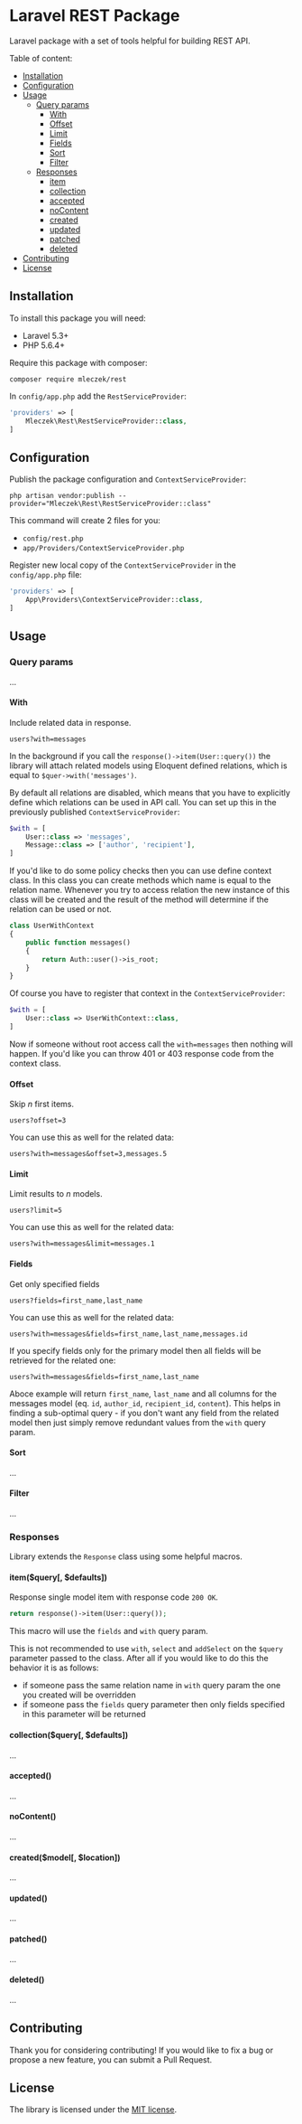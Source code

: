 # Laravel REST Package
Laravel package with a set of tools helpful for building REST API.

Table of content:
- [Installation](#installation)
- [Configuration](#configuration)
- [Usage](#basic-usage)
  - [Query params](#query-params)
    - [With](#with)
    - [Offset](#offset)
    - [Limit](#limit)
    - [Fields](#fields)
    - [Sort](#sort)
    - [Filter](#filter)
  - [Responses](#responses)
    - [item](#item)
    - [collection](#collection)
    - [accepted](#accepted)
    - [noContent](#nocontent)
    - [created](#created)
    - [updated](#updated)
    - [patched](#patched)
    - [deleted](#deleted)
- [Contributing](#contributing)
- [License](#license)


## Installation
To install this package you will need:
- Laravel 5.3+
- PHP 5.6.4+

Require this package with composer:
```
composer require mleczek/rest
```

In `config/app.php` add the `RestServiceProvider`:
```php
'providers' => [
    Mleczek\Rest\RestServiceProvider::class,
]
```

## Configuration
Publish the package configuration and `ContextServiceProvider`:
```
php artisan vendor:publish --provider="Mleczek\Rest\RestServiceProvider::class"
```

This command will create 2 files for you:
- `config/rest.php`
- `app/Providers/ContextServiceProvider.php`

Register new local copy of the `ContextServiceProvider` in the `config/app.php` file:
```php
'providers' => [
    App\Providers\ContextServiceProvider::class,
]
```


## Usage

### Query params
...

#### With
Include related data in response.
```
users?with=messages
```

In the background if you call the `response()->item(User::query())`
the library will attach related models using Eloquent defined relations,
which is equal to `$quer->with('messages')`.

By default all relations are disabled, which means that you have to explicitly
define which relations can be used in API call. You can set up this in the
previously published `ContextServiceProvider`:
```php
$with = [
    User::class => 'messages',
    Message::class => ['author', 'recipient'],
]
```

If you'd like to do some policy checks then you can use define context class.
In this class you can create methods which name is equal to the relation name.
Whenever you try to access relation the new instance of this class will be created
and the result of the method will determine if the relation can be used or not.
```php
class UserWithContext
{
    public function messages()
    {
        return Auth::user()->is_root;
    }
}
```

Of course you have to register that context in the `ContextServiceProvider`:
```php
$with = [
    User::class => UserWithContext::class,
]
```

Now if someone without root access call the `with=messages` then nothing will happen.
If you'd like you can throw 401 or 403 response code from the context class.

#### Offset
Skip *n* first items.
```
users?offset=3
```

You can use this as well for the related data:
```
users?with=messages&offset=3,messages.5
```

#### Limit
Limit results to *n* models.
```
users?limit=5
```

You can use this as well for the related data:
```
users?with=messages&limit=messages.1
```

#### Fields
Get only specified fields
```
users?fields=first_name,last_name
```

You can use this as well for the related data:
```
users?with=messages&fields=first_name,last_name,messages.id
```

If you specify fields only for the primary model
then all fields will be retrieved for the related one:
```
users?with=messages&fields=first_name,last_name
```

Aboce example will return `first_name`, `last_name` and all columns for the
messages model (eq. `id`, `author_id`, `recipient_id`, `content`).
This helps in finding a sub-optimal query - if you don't want any field from
the related model then just simply remove redundant values from the `with` 
query param.

#### Sort
...

#### Filter
...

### Responses
Library extends the `Response` class using some helpful macros.

#### item($query[, $defaults])
Response single model item with response code `200 OK`.
```php
return response()->item(User::query());
```

This macro will use the `fields` and `with` query param.

This is not recommended to use `with`, `select` and `addSelect` on the `$query`
parameter passed to the class. After all if you would like to do this the behavior
it is as follows:
- if someone pass the same relation name in `with` query param
the one you created will be overridden
- if someone pass the `fields` query parameter then only
fields specified in this parameter will be returned

#### collection($query[, $defaults])
...

#### accepted()
...

#### noContent()
...

#### created($model[, $location])
...

#### updated()
...

#### patched()
...

#### deleted()
...


## Contributing
Thank you for considering contributing! If you would like to fix a bug or propose a new feature, you can submit a Pull Request.


## License
The library is licensed under the [MIT license](http://opensource.org/licenses/MIT).